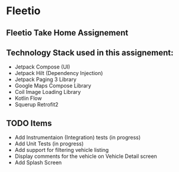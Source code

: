 # Fleetio
## Fleetio Take Home Assignement

## Technology Stack used in this assignement:
 - Jetpack Compose (UI)
 - Jetpack Hilt (Dependency Injection)
 - Jetpack Paging 3 Library
 - Google Maps Compose Library
 - Coil Image Loading Library
 - Kotlin Flow
 - Squerup Retrofit2

## TODO Items
- Add Instrumentaion (Integration) tests (in progress)
- Add Unit Tests (in progress)
- Add support for filtering vehicle listing
- Display comments for the vehicle on Vehicle Detail screen
- Add Splash Screen
